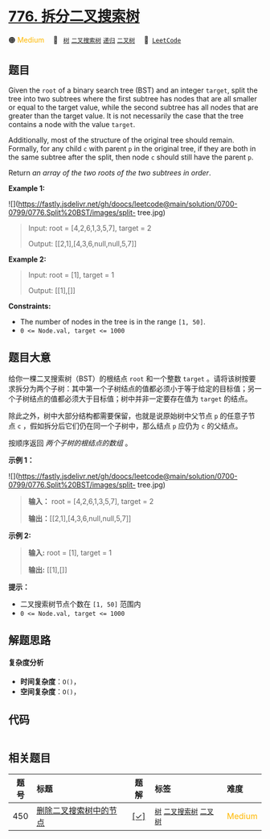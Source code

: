 # [776. 拆分二叉搜索树](https://leetcode.com/problems/split-bst)

🟠 <font color=#ffb800>Medium</font>&emsp; 🔖&ensp; [`树`](/tag/tree.md) [`二叉搜索树`](/tag/binary-search-tree.md) [`递归`](/tag/recursion.md) [`二叉树`](/tag/binary-tree.md)&emsp; 🔗&ensp;[`LeetCode`](https://leetcode.com/problems/split-bst)

## 题目

Given the `root` of a binary search tree (BST) and an integer `target`, split
the tree into two subtrees where the first subtree has nodes that are all
smaller or equal to the target value, while the second subtree has all nodes
that are greater than the target value. It is not necessarily the case that
the tree contains a node with the value `target`.

Additionally, most of the structure of the original tree should remain.
Formally, for any child `c` with parent `p` in the original tree, if they are
both in the same subtree after the split, then node `c` should still have the
parent `p`.

Return _an array of the two roots of the two subtrees in order_.



**Example 1:**

![](https://fastly.jsdelivr.net/gh/doocs/leetcode@main/solution/0700-0799/0776.Split%20BST/images/split-
tree.jpg)

> Input: root = [4,2,6,1,3,5,7], target = 2
> 
> Output: [[2,1],[4,3,6,null,null,5,7]]

**Example 2:**

> Input: root = [1], target = 1
> 
> Output: [[1],[]]

**Constraints:**

  * The number of nodes in the tree is in the range `[1, 50]`.
  * `0 <= Node.val, target <= 1000`


## 题目大意

给你一棵二叉搜索树（BST）的根结点 `root` 和一个整数 `target`
。请将该树按要求拆分为两个子树：其中第一个子树结点的值都必须小于等于给定的目标值；另一个子树结点的值都必须大于目标值；树中并非一定要存在值为
`target` 的结点。

除此之外，树中大部分结构都需要保留，也就是说原始树中父节点 `p` 的任意子节点 `c` ，假如拆分后它们仍在同一个子树中，那么结点 `p` 应仍为 `c`
的父结点。

按顺序返回 _两个子树的根结点的数组_ 。



**示例 1：**

![](https://fastly.jsdelivr.net/gh/doocs/leetcode@main/solution/0700-0799/0776.Split%20BST/images/split-
tree.jpg)

> 
> 
> 
> 
> 
> **输入：** root = [4,2,6,1,3,5,7], target = 2
> 
> **输出：**[[2,1],[4,3,6,null,null,5,7]]
> 
> 

**示例 2:**

> 
> 
> 
> 
> 
> **输入:** root = [1], target = 1
> 
> **输出:** [[1],[]]
> 
> 



**提示：**

  * 二叉搜索树节点个数在 `[1, 50]` 范围内
  * `0 <= Node.val, target <= 1000`


## 解题思路

#### 复杂度分析

- **时间复杂度**：`O()`，
- **空间复杂度**：`O()`，

## 代码

```javascript

```

## 相关题目

<!-- prettier-ignore -->
| 题号 | 标题 | 题解 | 标签 | 难度 |
| :------: | :------ | :------: | :------ | :------ |
| 450 | [删除二叉搜索树中的节点](https://leetcode.com/problems/delete-node-in-a-bst) | [[✓]](/problem/0450.md) |  [`树`](/tag/tree.md) [`二叉搜索树`](/tag/binary-search-tree.md) [`二叉树`](/tag/binary-tree.md) | <font color=#ffb800>Medium</font> |